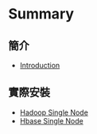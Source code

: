 # Summary

## 簡介

* [Introduction](README.md)

## 實際安裝

* [Hadoop Single Node](hadoop-single-node.md)
* [Hbase Single Node](hbase-single-node.md)



